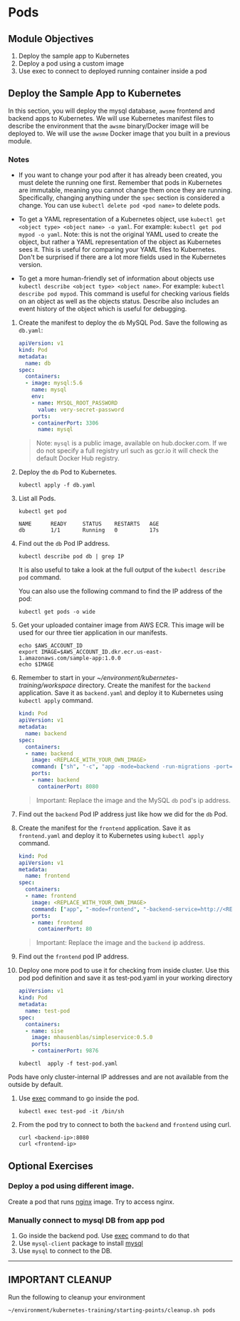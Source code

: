 # Pods

## Module Objectives

1. Deploy the sample app to Kubernetes
1. Deploy a pod using a custom image
1. Use exec to connect to deployed running container inside a pod

## Deploy the Sample App to Kubernetes

In this section, you will deploy the mysql database, `awsme` frontend and backend apps to Kubernetes. We will use Kubernetes manifest files to describe the environment that the `awsme` binary/Docker image will be deployed to. We will use the `awsme` Docker image that you built in a previous module.

### **Notes**
* If you want to change your pod after it has already been created, you must delete the running one first. Remember that pods in Kubernetes are immutable, meaning you cannot change them once they are running. Specifically, changing anything under the `spec` section is considered a change. You can use `kubectl delete pod <pod name>` to delete pods.

* To get a YAML representation of a Kubernetes object, use `kubectl get <object type> <object name> -o yaml`. For example: `kubectl get pod mypod -o yaml`. Note: this is not the original YAML used to create the object, but rather a YAML representation of the object as Kubernetes sees it. This is useful for comparing your YAML files to Kubernetes. Don't be surprised if there are a lot more fields used in the Kubernetes version.

* To get a more human-friendly set of information about objects use `kubectl describe <object type> <object name>`. For example: `kubectl describe pod mypod`. This command is useful for checking various fields on an object as well as the objects status. Describe also includes an event history of the object which is useful for debugging.

1. Create the manifest to deploy the `db` MySQL Pod. Save the following as `db.yaml`:

    ```yaml
    apiVersion: v1
    kind: Pod
    metadata:
      name: db
    spec:
      containers:
      - image: mysql:5.6
        name: mysql
        env:
        - name: MYSQL_ROOT_PASSWORD
          value: very-secret-password
        ports:
        - containerPort: 3306
          name: mysql
    ```

    > Note: `mysql` is a public image, available on hub.docker.com. If we do not specify a full registry url such as gcr.io it will check the default Docker Hub registry.

1. Deploy the `db` Pod to Kubernetes.

    ```shell
    kubectl apply -f db.yaml
    ```
1. List all Pods.

    ```shell
    kubectl get pod
    ```

    ```
    NAME      READY     STATUS    RESTARTS   AGE
    db        1/1       Running   0          17s
    ```

1. Find out the `db` Pod IP address.

    ```shell
    kubectl describe pod db | grep IP
    ```

    It is also useful to take a look at the full output of the `kubectl describe pod` command.

    You can also use the following command to find the IP address
    of the pod:
    ```shell
    kubectl get pods -o wide
    ```

1. Get your uploaded container image from  AWS ECR. This image will be used for our three tier application in our manifests.

    ```shell
    echo $AWS_ACCOUNT_ID
    export IMAGE=$AWS_ACCOUNT_ID.dkr.ecr.us-east-1.amazonaws.com/sample-app:1.0.0
    echo $IMAGE
    ```

1. Remember to start in your *~/environment/kubernetes-training/workspace* directory.
Create the manifest for the `backend` application. Save it as `backend.yaml` and deploy it to Kubernetes using `kubectl apply` command.

    ```yaml
    kind: Pod
    apiVersion: v1
    metadata:
      name: backend
    spec:
      containers:
      - name: backend
        image: <REPLACE_WITH_YOUR_OWN_IMAGE>
        command: ["sh", "-c", "app -mode=backend -run-migrations -port=8080 -db-host=<REPLACE_WITH_MYSQL_IP> -db-password=very-secret-password" ]
        ports:
        - name: backend
          containerPort: 8080
    ```

    > Important: Replace the image and the MySQL `db` pod's ip address.

1. Find out the `backend` Pod IP address just like how we did for the `db` Pod.

1. Create the manifest for the `frontend` application. Save it as `frontend.yaml` and deploy it to Kubernetes using `kubectl apply` command.

    ```yaml
    kind: Pod
    apiVersion: v1
    metadata:
      name: frontend
    spec:
      containers:
      - name: frontend
        image: <REPLACE_WITH_YOUR_OWN_IMAGE>
        command: ["app", "-mode=frontend", "-backend-service=http://<REPLACE_WITH_BACKEND_IP>:8080", "-port=80"]
        ports:
        - name: frontend
          containerPort: 80
    ```

    > Important: Replace the image and the `backend` ip address.

1. Find out the `frontend` pod IP address.

1. Deploy one more pod to use it for checking from inside cluster. Use this pod pod definition and save it as test-pod.yaml in your working directory 

   ```yaml
   apiVersion: v1
   kind: Pod
   metadata:
     name: test-pod
   spec:
     containers:
     - name: sise
       image: mhausenblas/simpleservice:0.5.0
       ports:
       - containerPort: 9876
   ```


    ```shell
    kubectl  apply -f test-pod.yaml
    ```
 
Pods have only cluster-internal IP addresses and are not available from the outside by default.

1. Use [exec](https://kubernetes.io/docs/tasks/debug-application-cluster/get-shell-running-container/) command to go inside the pod. 

    ```shell
    kubectl exec test-pod -it /bin/sh
    ```

1. From the pod try to connect to both the `backend` and `frontend` using curl.

    ```shell
    curl <backend-ip>:8080
    curl <frontend-ip>
    ```


## Optional Exercises

### Deploy a pod using different image.

Create a pod that runs [nginx](https://hub.docker.com/_/nginx) image. Try to access nginx.

### Manually connect to mysql DB from app pod

1. Go inside the backend pod. Use [exec](https://kubernetes.io/docs/tasks/debug-application-cluster/get-shell-running-container/) command to do that
1. Use `mysql-client` package to install [mysql](https://dev.mysql.com/doc/refman/8.0/en/mysql.html)
1. Use `mysql` to connect to the DB.

---

## **IMPORTANT CLEANUP**
Run the following to cleanup your environment

```shell
~/environment/kubernetes-training/starting-points/cleanup.sh pods
```

